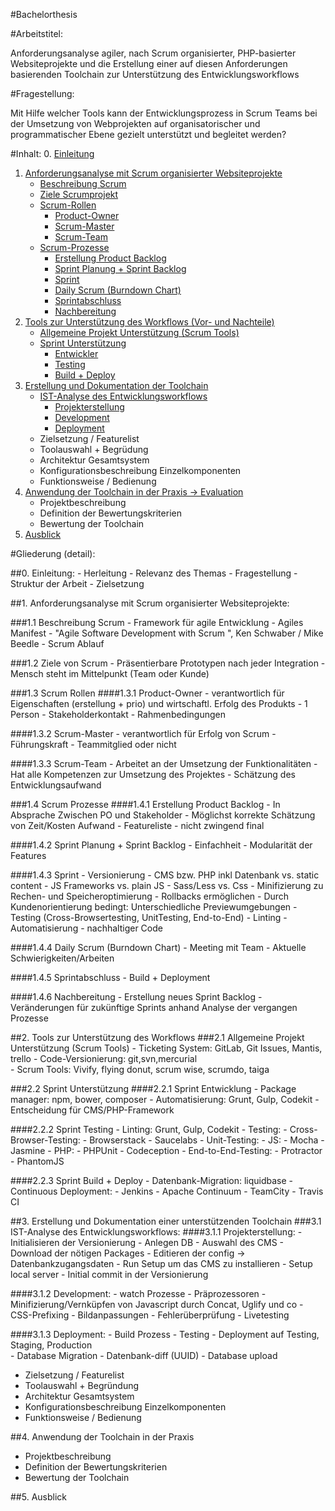 #Bachelorthesis

#Arbeitstitel:

Anforderungsanalyse agiler, nach Scrum organisierter, PHP-basierter Websiteprojekte und die Erstellung einer auf diesen Anforderungen basierenden Toolchain zur Unterstützung des Entwicklungsworkflows

#Fragestellung:

Mit Hilfe welcher Tools kann der Entwicklungsprozess in Scrum Teams bei der Umsetzung von Webprojekten auf organisatorischer und programmatischer Ebene gezielt unterstützt und begleitet werden?

#Inhalt:
0. [Einleitung](#0)
1. [Anforderungsanalyse mit Scrum organisierter Websiteprojekte](#1)
    - [Beschreibung Scrum](#1.1)
    - [Ziele Scrumprojekt](#1.2)
    - [Scrum-Rollen](#1.3)
      - [Product-Owner](#1.3.1)
      - [Scrum-Master   ](#1.3.2)
      - [Scrum-Team](#1.3.3)
    - [Scrum-Prozesse](#1.4)
      - [Erstellung Product Backlog](#1.4.1)
      - [Sprint Planung + Sprint Backlog](#1.4.2)
      - [Sprint](#1.4.3)
      - [Daily Scrum (Burndown Chart)](#1.4.4)
      - [Sprintabschluss](#1.4.5)
      - [Nachbereitung](#1.4.6)
2. [Tools zur Unterstützung des Workflows (Vor- und Nachteile)](#2)
    - [Allgemeine Projekt Unterstützung (Scrum Tools)](#2.1)
    - [Sprint Unterstützung](#2.2)
      - [Entwickler](#2.2.1)
      - [Testing](#2.2.2)
      - [Build + Deploy](#2.2.3)
3. [Erstellung und Dokumentation der Toolchain](#3)
    - [IST-Analyse des Entwicklungsworkflows](#3.1)
        - [Projekterstellung](#3.1.1)
        - [Development](#3.1.2)
        - [Deployment](#3.1.3)
    - Zielsetzung / Featurelist
    - Toolauswahl + Begrüdung
    - Architektur Gesamtsystem
    - Konfigurationsbeschreibung Einzelkomponenten
    - Funktionsweise / Bedienung
4. [Anwendung der Toolchain in der Praxis -> Evaluation](#4)
    - Projektbeschreibung
    - Definition der Bewertungskriterien
    - Bewertung der Toolchain
5. [Ausblick](#5)


#Gliederung (detail):

##<a name="0"></a>0. Einleitung:
    - Herleitung
    - Relevanz des Themas
    - Fragestellung
    - Struktur der Arbeit
    - Zielsetzung

##<a name="1"></a>1. Anforderungsanalyse mit Scrum organisierter Websiteprojekte:

###<a name="1.1"></a>1.1 Beschreibung Scrum
    - Framework für agile Entwicklung
    - Agiles Manifest
    - "Agile Software Development with Scrum ", Ken Schwaber / Mike Beedle
    - Scrum Ablauf

###<a name="1.2"></a>1.2 Ziele von Scrum
    - Präsentierbare Prototypen nach jeder Integration
    - Mensch steht im Mittelpunkt (Team oder Kunde)

###<a name="1.3"></a>1.3 Scrum Rollen
####<a name="1.3.1"></a>1.3.1 Product-Owner
    - verantwortlich für Eigenschaften (erstellung + prio) und wirtschaftl. Erfolg des Produkts
    - 1 Person
    - Stakeholderkontakt
    - Rahmenbedingungen

####<a name="1.3.2"></a>1.3.2 Scrum-Master
    - verantwortlich für Erfolg von Scrum
    - Führungskraft
    - Teammitglied oder nicht

####<a name="1.3.3"></a>1.3.3 Scrum-Team
    - Arbeitet an der Umsetzung der Funktionalitäten
    - Hat alle Kompetenzen zur Umsetzung des Projektes
    - Schätzung des  Entwicklungsaufwand

###<a name="1.4"></a>1.4 Scrum Prozesse
####<a name="1.4.1"></a>1.4.1 Erstellung Product Backlog
    - In Absprache Zwischen PO und Stakeholder
    - Möglichst korrekte Schätzung von Zeit/Kosten Aufwand
    - Featureliste
    - nicht zwingend final

####<a name="1.4.2"></a>1.4.2 Sprint Planung + Sprint Backlog
    - Einfachheit
    - Modularität der Features

####<a name="1.4.3"></a>1.4.3 Sprint
    - Versionierung
    - CMS bzw. PHP inkl Datenbank vs. static content
    - JS Frameworks vs. plain JS
    - Sass/Less vs. Css
    - Minifizierung zu Rechen- und Speicheroptimierung
    - Rollbacks ermöglichen
    - Durch Kundenorientierung bedingt: Unterschiedliche Previewumgebungen
    - Testing (Cross-Browsertesting, UnitTesting, End-to-End)
    - Linting
    - Automatisierung
    - nachhaltiger Code

####<a name="1.4.4"></a>1.4.4 Daily Scrum (Burndown Chart)
    - Meeting mit Team
    - Aktuelle Schwierigkeiten/Arbeiten

####<a name="1.4.5"></a>1.4.5 Sprintabschluss
    - Build + Deployment

####<a name="1.4.6"></a>1.4.6 Nachbereitung
    - Erstellung neues Sprint Backlog
    - Veränderungen für zukünftige Sprints anhand Analyse der vergangen Prozesse

##<a name="2"></a>2. Tools zur Unterstützung des Workflows
###<a name="2.1"></a>2.1 Allgemeine Projekt Unterstützung (Scrum Tools)
    - Ticketing System: GitLab, Git Issues, Mantis, trello
    - Code-Versionierung: git,svn,mercurial     
    - Scrum Tools: Vivify, flying donut, scrum wise, scrumdo, taiga

###<a name="2.2"></a>2.2 Sprint Unterstützung
####<a name="2.2.1"></a>2.2.1 Sprint Entwicklung
    - Package manager: npm, bower, composer
    - Automatisierung: Grunt, Gulp, Codekit
    - Entscheidung für CMS/PHP-Framework

####<a name="2.2.2"></a>2.2.2 Sprint Testing
    - Linting: Grunt, Gulp, Codekit
    - Testing:
        - Cross-Browser-Testing:
            - Browserstack
            - Saucelabs
        - Unit-Testing:
            - JS:
                - Mocha
                - Jasmine
            - PHP:
                - PHPUnit
                - Codeception
        - End-to-End-Testing:
            - Protractor
            - PhantomJS
            
####<a name="2.2.3"></a>2.2.3 Sprint Build + Deploy
    - Datenbank-Migration: liquidbase
    - Continuous Deployment:
      - Jenkins
      - Apache Continuum
      - TeamCity
      - Travis CI

##<a name="3"></a>3. Erstellung und Dokumentation einer unterstützenden Toolchain
###<a name="3.1"></a>3.1 IST-Analyse des Entwicklungsworkflows:
####<a name="3.1.1"></a>3.1.1 Projekterstellung:
    - Initialisieren der Versionierung
    - Anlegen DB
    - Auswahl des CMS
    - Download der nötigen Packages
    - Editieren der config -> Datenbankzugangsdaten
    - Run Setup um das CMS zu installieren
    - Setup local server
    - Initial commit in der Versionierung

####<a name="3.1.2"></a>3.1.2 Development:
    - watch Prozesse
    - Präprozessoren
    - Minifizierung/Vernküpfen von Javascript durch Concat, Uglify und co
    - CSS-Prefixing
    - Bildanpassungen
    - Fehlerüberprüfung
    - Livetesting

####<a name="3.1.3"></a>3.1.3 Deployment:
    - Build Prozess
    - Testing
    - Deployment auf Testing, Staging, Production  
    - Database Migration
        - Datenbank-diff (UUID)
        - Database upload
- Zielsetzung / Featurelist
- Toolauswahl + Begründung
- Architektur Gesamtsystem
- Konfigurationsbeschreibung Einzelkomponenten
- Funktionsweise / Bedienung

##<a name="4"></a>4. Anwendung der Toolchain in der Praxis
- Projektbeschreibung
- Definition der Bewertungskriterien
- Bewertung der Toolchain

##<a name="5"></a>5. Ausblick
